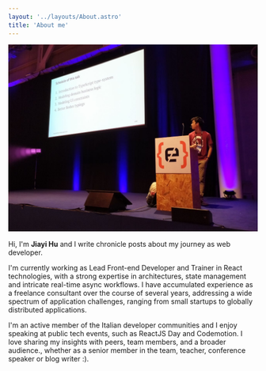 ```yaml
---
layout: '../layouts/About.astro'
title: 'About me'
---
```


![Jiayi Hu](/images/speaking.jpg)
	
Hi, I'm **Jiayi Hu** and I write chronicle posts about my journey as web developer.

I'm currently working as Lead Front-end Developer and Trainer in React technologies, with a strong expertise in architectures, state management and intricate real-time async workflows.
I have accumulated experience as a freelance consultant over the course of several years, addressing a wide spectrum of application challenges, ranging from small startups to globally distributed applications.

I'm an active member of the Italian developer communities and I enjoy speaking at public tech events, such as ReactJS Day and Codemotion. I love sharing my insights with peers, team members, and a broader audience., whether as a senior member in the team, teacher, conference speaker or blog writer :).
